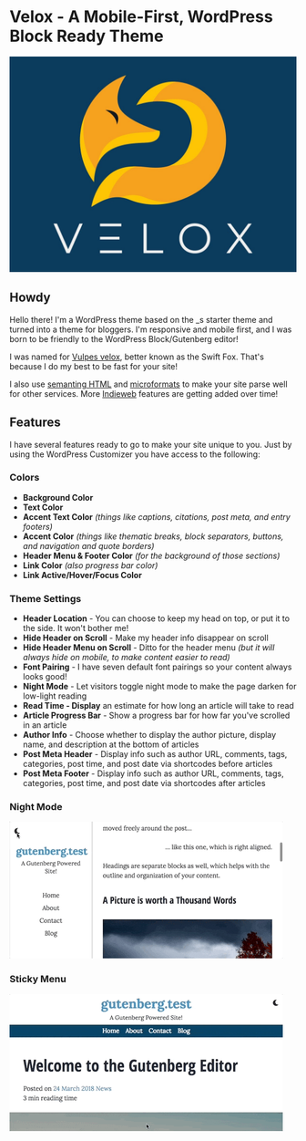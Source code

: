 # Velox - A Mobile-First, WordPress Block Ready Theme
![Velox Theme icon](screenshot.jpg)

## Howdy

Hello there! I'm a WordPress theme based on the _s starter theme and turned into a theme for bloggers. I'm responsive and mobile first, and I was born to be friendly to the WordPress Block/Gutenberg editor! 

I was named for [Vulpes velox](https://en.wikipedia.org/wiki/Swift_fox), better known as the Swift Fox. That's because I do my best to be fast for your site!

I also use [semanting HTML](https://developer.mozilla.org/en-US/docs/Glossary/Semantics#Semantics_in_HTML) and [microformats](http://microformats.org/) to make your site parse well for other services. More [Indieweb](https://indieweb.org/) features are getting added over time!

## Features

I have several features ready to go to make your site unique to you. Just by using the WordPress Customizer you have access to the following:

### Colors
*  __Background Color__
*  __Text Color__
*  __Accent Text Color__ _(things like captions, citations, post meta, and entry footers)_
*  __Accent Color__ _(things like thematic breaks, block separators, buttons, and navigation and quote borders)_
* __Header Menu & Footer Color__ _(for the background of those sections)_
* __Link Color__ _(also progress bar color)_
* __Link Active/Hover/Focus Color__
### Theme Settings
* __Header Location__ - You can choose to keep my head on top, or put it to the side. It won't bother me!
* __Hide Header on Scroll__ - Make my header info disappear on scroll
* __Hide Header Menu on Scroll__ - Ditto for the header menu _(but it will always hide on mobile, to make content easier to read)_
* __Font Pairing__ - I have seven default font pairings so your content always looks good!
* __Night Mode__ - Let visitors toggle night mode to make the page darken for low-light reading
* __Read Time - Display__ an estimate for how long an article will take to read
* __Article Progress Bar__ - Show a progress bar for how far you've scrolled in an article
* __Author Info__ - Choose whether to display the author picture, display name, and description at the bottom of articles
* __Post Meta Header__ - Display info such as author URL, comments, tags, categories, post time, and post date via shortcodes before articles
* __Post Meta Footer__ - Display info such as author URL, comments, tags, categories, post time, and post date via shortcodes after articles

### Night Mode
![Night Mode Animation](screenshots/night-mode.gif)

### Sticky Menu
![Sticky Menu Animation](screenshots/sticky-menu.gif)
